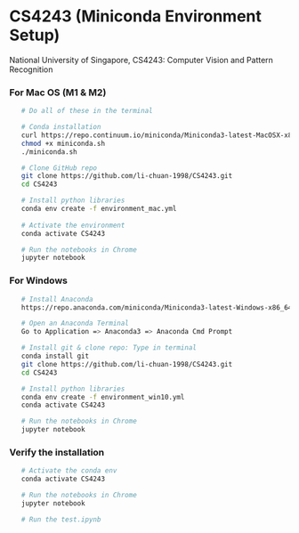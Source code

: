 # CS4243 (Miniconda Environment Setup)
National University of Singapore, CS4243: Computer Vision and Pattern Recognition


### For Mac OS (M1 & M2)

```sh
   # Do all of these in the terminal

   # Conda installation
   curl https://repo.continuum.io/miniconda/Miniconda3-latest-MacOSX-x86_64.sh -o miniconda.sh -J -L -k
   chmod +x miniconda.sh
   ./miniconda.sh

   # Clone GitHub repo
   git clone https://github.com/li-chuan-1998/CS4243.git
   cd CS4243

   # Install python libraries
   conda env create -f environment_mac.yml
   
   # Activate the environment
   conda activate CS4243

   # Run the notebooks in Chrome
   jupyter notebook
   ```


### For Windows 

```sh
   # Install Anaconda 
   https://repo.anaconda.com/miniconda/Miniconda3-latest-Windows-x86_64.exe

   # Open an Anaconda Terminal 
   Go to Application => Anaconda3 => Anaconda Cmd Prompt 

   # Install git & clone repo: Type in terminal
   conda install git 
   git clone https://github.com/li-chuan-1998/CS4243.git
   cd CS4243

   # Install python libraries
   conda env create -f environment_win10.yml
   conda activate CS4243

   # Run the notebooks in Chrome
   jupyter notebook
   ```


### Verify the installation
```sh
   # Activate the conda env
   conda activate CS4243

   # Run the notebooks in Chrome
   jupyter notebook

   # Run the test.ipynb
   
   ```